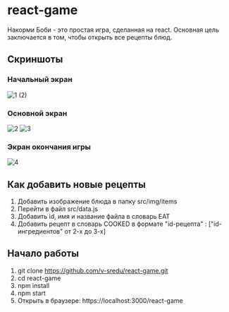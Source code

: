 # react-game
Накорми Боби - это простая игра, сделанная на react. Основная цель заключается в том, чтобы открыть все рецепты блюд. 
## Скриншоты
### Начальный экран
![1 (2)](https://github.com/user-attachments/assets/6318e3e0-fccc-4228-a4f0-ac58046b86aa)

### Основной экран
![2](https://github.com/user-attachments/assets/ed4c5b9b-a4f7-4a65-96e9-22b988a11274)
![3](https://github.com/user-attachments/assets/b7577b96-3641-4982-ac82-dd141f5a7292)

### Экран окончания игры
![4](https://github.com/user-attachments/assets/6498428d-9e2e-437c-adf2-8689a9111a58)

## Как добавить новые рецепты

1. Добавить изображение блюда в папку src/img/items
2. Перейти в файл src/data.js
3. Добавить id, имя и название файла в словарь EAT
4. Добавить рецепт в словарь COOKED в формате "id-рецепта" : ["id-ингредиентов" от 2-х до 3-х]

## Начало работы

1. git clone https://github.com/v-sredu/react-game.git
2. cd react-game
3. npm install
4. npm start
5. Открыть в браузере: https://localhost:3000/react-game
